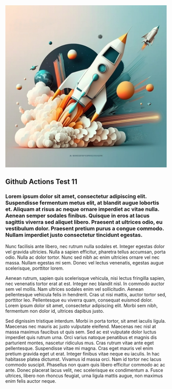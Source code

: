 <img src="https://github.com/mjaroszewski1979/github_actions_test/blob/main/picture.jpg">

## Github Actions Test 11
### Lorem ipsum dolor sit amet, consectetur adipiscing elit. Suspendisse fermentum metus elit, at blandit augue lobortis et. Aliquam at risus ac neque ornare imperdiet ac vitae nulla. Aenean semper sodales finibus. Quisque in eros at lacus sagittis viverra sed aliquet libero. Praesent at ultrices odio, eu vestibulum dolor. Praesent pretium purus a congue commodo. Nullam imperdiet justo consectetur tincidunt egestas.

Nunc facilisis ante libero, nec rutrum nulla sodales et. Integer egestas dolor vel gravida ultricies. Nulla a sapien efficitur, pharetra tellus accumsan, porta odio. Nulla ac dolor tortor. Nunc sed nibh ac enim ultricies ornare vel nec massa. Nullam egestas mi sem. Donec vel lectus venenatis, egestas augue scelerisque, porttitor lorem.

Aenean rutrum, sapien quis scelerisque vehicula, nisi lectus fringilla sapien, nec venenatis tortor erat at est. Integer nec blandit nisl. In commodo auctor sem vel mollis. Nam ultrices sodales enim vel sollicitudin. Aenean pellentesque vehicula felis in hendrerit. Cras ut nisi mattis, auctor tortor sed, porttitor leo. Pellentesque eu viverra quam, consequat euismod dolor. Lorem ipsum dolor sit amet, consectetur adipiscing elit. Morbi sem nibh, fermentum non dolor id, ultrices dapibus justo.

Sed dignissim tristique interdum. Morbi in porta tortor, sit amet iaculis ligula. Maecenas nec mauris ac justo vulputate eleifend. Maecenas nec nisl at massa maximus faucibus ut quis sem. Sed ac est vulputate dolor luctus imperdiet quis rutrum urna. Orci varius natoque penatibus et magnis dis parturient montes, nascetur ridiculus mus. Cras rutrum vitae ante eget pellentesque. Suspendisse vitae mi magna. Cras eget mauris vel enim pretium gravida eget ut erat. Integer finibus vitae neque eu iaculis. In hac habitasse platea dictumst. Vivamus id massa orci. Nam id tortor nec lacus commodo suscipit. Phasellus non quam quis libero efficitur commodo ac ac ante. Donec placerat lacus velit, nec scelerisque ex condimentum a. Fusce ultrices, libero non rhoncus feugiat, urna ligula mattis augue, non maximus enim felis auctor neque.
